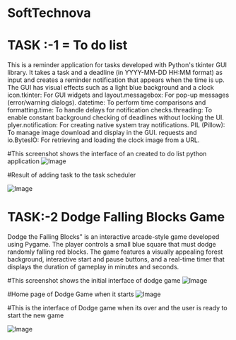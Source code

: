 # SoftTechnova

# TASK :-1 = To do list 

This is a reminder application for tasks developed with Python's tkinter GUI library. It takes a task and a deadline (in YYYY-MM-DD HH:MM format) as input and creates a reminder notification that appears when the time is up. 
The GUI has visual effects such as a light blue background and a clock icon.tkinter: 
For GUI widgets and layout.messagebox: For pop-up messages (error/warning dialogs).
datetime: 
To perform time comparisons and formatting.time:
 To handle delays for notification checks.threading:
 To enable constant background checking of deadlines without locking the UI.
plyer.notification: 
For creating native system tray notifications.
PIL (Pillow): 
To manage image download and display in the GUI.
requests and io.BytesIO: 
For retrieving and loading the clock image from a URL.

#This screenshot shows the interface of an created to do list python application
![Image](https://github.com/user-attachments/assets/93efd557-7c80-4a09-9ef2-8975b195a3bf)



#Result of adding task to the task scheduler



![Image](https://github.com/user-attachments/assets/ddb4ed1f-6e35-4754-a1a9-226c1bb956ba)

# TASK:-2 Dodge Falling Blocks Game 
Dodge the Falling Blocks" is an interactive arcade-style game developed using Pygame. The player controls a small blue square that must dodge randomly falling red blocks. The game features a visually appealing forest background, interactive start and pause buttons, and a real-time timer that displays the duration of gameplay in minutes and seconds.

#This screenshot shows the initial interface of dodge game 
![Image](https://github.com/user-attachments/assets/2c4dff4d-3ae2-4d51-b147-d46c4dc3fc8e)

#Home page of Dodge Game when it starts 
![Image](https://github.com/user-attachments/assets/71ba236a-9f25-4d33-8ea7-6e58db4dc4c7)

#This is the interface of Dodge game when its over and the user is ready to start the new game 

![Image](https://github.com/user-attachments/assets/83a00753-bdb2-4b61-81a0-1b6ae74da1ab)
